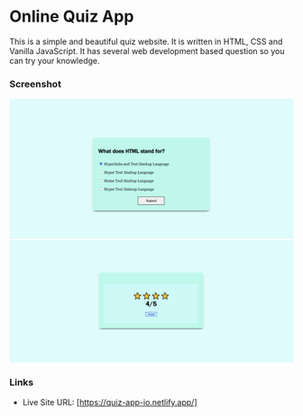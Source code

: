 # Online Quiz App

This is a simple and beautiful quiz website. It is written in HTML, CSS and Vanilla JavaScript. It has several web development based question so you can try your knowledge. 


### Screenshot

![](./images/Screenshot1.png)
![](./images/Screenshot2.png)
 
### Links

- Live Site URL: [https://quiz-app-io.netlify.app/]